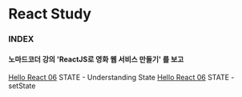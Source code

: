 # React Study

### INDEX

#### 노마드코더 강의 'ReactJS로 영화 웹 서비스 만들기' 를 보고

[Hello React 06](https://github.com/oh29oh29/react-study/tree/master/hello-react-06) STATE - Understanding State
[Hello React 06](https://github.com/oh29oh29/react-study/tree/master/hello-react-06) STATE - setState
